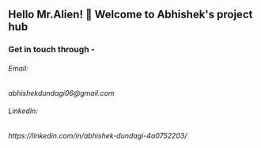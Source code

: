 ## Hello Mr.Alien! 👋 Welcome to Abhishek's project hub

### Get in touch through -
 
<h6>Email:</h6> <i>abhishekdundagi06@gmail.com</i>             
 
<h6>LinkedIn:</h6> <i>https://linkedin.com/in/abhishek-dundagi-4a0752203/</i>

